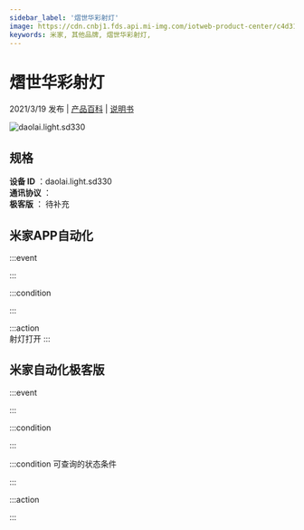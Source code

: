 ```yaml
---
sidebar_label: '熠世华彩射灯'
image: https://cdn.cnbj1.fds.api.mi-img.com/iotweb-product-center/c4d310e3598fc488b413079e89f42047_拟物图_射灯.png?GalaxyAccessKeyId=AKVGLQWBOVIRQ3XLEW&Expires=9223372036854775807&Signature=RTwBgxry5pctxXTOrMSaiXAqD0I=
keywords: 米家, 其他品牌, 熠世华彩射灯, 
---
```

# 熠世华彩射灯

2021/3/19 发布 | [产品百科](https://home.mi.com/webapp/content/baike/product/index.html?model=daolai.light.sd330/) | [说明书](https://home.mi.com/views/introduction.html?model=daolai.light.sd330&region=cn)

![daolai.light.sd330](https://cdn.cnbj1.fds.api.mi-img.com/iotweb-product-center/c4d310e3598fc488b413079e89f42047_拟物图_射灯.png?GalaxyAccessKeyId=AKVGLQWBOVIRQ3XLEW&Expires=9223372036854775807&Signature=RTwBgxry5pctxXTOrMSaiXAqD0I=)

## 规格  
> 
**设备 ID** ：daolai.light.sd330  
**通讯协议** ：  
**极客版**  ： 待补充 


## 米家APP自动化  

:::event  

:::

:::condition  

:::

:::action   
射灯打开
:::

## 米家自动化极客版  

:::event  

:::

:::condition  

:::

:::condition 可查询的状态条件  

:::

:::action  

:::

        
